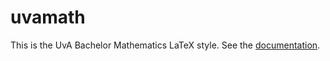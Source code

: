 uvamath
=======

This is the UvA Bachelor Mathematics LaTeX style. See the [documentation](http://jzuiddam.github.io/week3/uvamath/).
